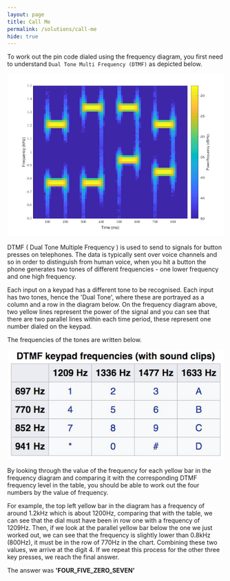 ```yaml
---
layout: page
title: Call Me
permalink: /solutions/call-me
hide: true
---
```


To work out the pin code dialed using the frequency diagram, you first need to understand `Dual Tone Multi Frequency (DTMF)` as depicted below.

![alt text][dialfreq]

[dialfreq]: /assets/img/dialfreq.png "Dial Frequency"

DTMF ( Dual Tone Multiple Frequency ) is used to send to signals for button presses on telephones. The data is typically sent over voice channels and so in order to distinguish from human voice, when you hit a button the phone generates two tones of different frequencies - one lower frequency and one high frequency.

Each input on a keypad has a different tone to be recognised. Each input has two tones, hence the 'Dual Tone', where these are portrayed as a column and a row in the diagram below. On the frequency diagram above, two yellow lines represent the power of the signal and you can see that there are two parallel lines within each time period, these represent one number dialed on the keypad. 

The frequencies of the tones are written below. 

![alt text][dtmf]

[dtmf]: /assets/img/dtmf.jpg "DTMF"

By looking through the value of the frequency for each yellow bar in the frequency diagram and comparing it with the corresponding DTMF frequency level in the table, you should be able to work out the four numbers by the value of frequency.

For example, the top left yellow bar in the diagram has a frequency of around 1.2kHz which is about 1200Hz, comparing that with the table, we can see that the dial must have been in row one with a frequency of 1209Hz. Then, if we look at the parallel yellow bar below the one we just worked out, we can see that the frequency is slightly lower than 0.8kHz (800Hz), it must be in the row of 770Hz in the chart. Combining these two values, we arrive at the digit 4. If we repeat this process for the other three key presses, we reach the final answer.

The answer was **'FOUR_FIVE_ZERO_SEVEN'**